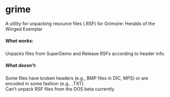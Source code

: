 # grime
A utility for unpacking resource files (.RSF) for Grimoire: Heralds of the Winged Exemplar

##### What works:
Unpacks files from SuperDemo and Release RSFs according to header info.

##### What doesn't:
Some files have broken headers (e.g., BMP files in DIC, MPS) or are encoded in some fashion (e.g., .TXT).<br>
Can't unpack RSF files from the DOS beta currently.
